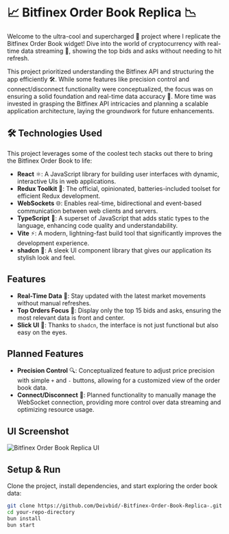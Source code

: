# 📈 Bitfinex Order Book Replica 📉

Welcome to the ultra-cool and supercharged 🚀 project where I replicate the Bitfinex Order Book widget! Dive into the world of cryptocurrency with real-time data streaming 🌊, showing the top bids and asks without needing to hit refresh.

This project prioritized understanding the Bitfinex API and structuring the app efficiently 🛠️. While some features like precision control and connect/disconnect functionality were conceptualized, the focus was on ensuring a solid foundation and real-time data accuracy 🎯. More time was invested in grasping the Bitfinex API intricacies and planning a scalable application architecture, laying the groundwork for future enhancements.

## 🛠 Technologies Used

This project leverages some of the coolest tech stacks out there to bring the Bitfinex Order Book to life:

- **React** ⚛️: A JavaScript library for building user interfaces with dynamic, interactive UIs in web applications.
- **Redux Toolkit** 🧰: The official, opinionated, batteries-included toolset for efficient Redux development.
- **WebSockets** 🌐: Enables real-time, bidirectional and event-based communication between web clients and servers.
- **TypeScript** 📜: A superset of JavaScript that adds static types to the language, enhancing code quality and understandability.
- **Vite** ⚡: A modern, lightning-fast build tool that significantly improves the development experience.
- **shadcn** 🎨: A sleek UI component library that gives our application its stylish look and feel.

## Features

- **Real-Time Data** 🚀: Stay updated with the latest market movements without manual refreshes.
- **Top Orders Focus** 🎯: Display only the top 15 bids and asks, ensuring the most relevant data is front and center.
- **Slick UI** 💅: Thanks to `shadcn`, the interface is not just functional but also easy on the eyes.

## Planned Features

- **Precision Control** 🔍: Conceptualized feature to adjust price precision with simple `+` and `-` buttons, allowing for a customized view of the order book data.
- **Connect/Disconnect** 🔌: Planned functionality to manually manage the WebSocket connection, providing more control over data streaming and optimizing resource usage.

## UI Screenshot

![Bitfinex Order Book Replica UI](https://i.imgur.com/SlljXnQ.png)

## Setup & Run

Clone the project, install dependencies, and start exploring the order book data:

```bash
git clone https://github.com/Deivbid/-Bitfinex-Order-Book-Replica-.git
cd your-repo-directory
bun install
bun start
```
